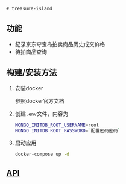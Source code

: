     # treasure-island

## 功能
* 纪录京东夺宝岛拍卖商品历史成交价格
* 待拍商品查询

## 构建/安装方法
1. 安装docker

    参照docker官方文档

2. 创建`.env`文件，内容为

    ```bash
    MONGO_INITDB_ROOT_USERNAME=root
    MONGO_INITDB_ROOT_PASSWORD=`配置密码密码`
    ```
3. 启动应用

    ```bash
    docker-compose up -d
    ```


## [API](docs/api.md) 



